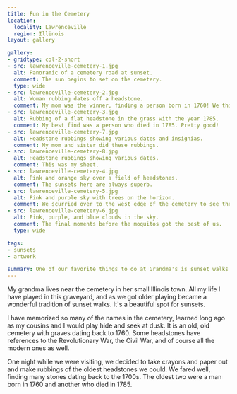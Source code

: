 ```yaml
---
title: Fun in the Cemetery
location:
  locality: Lawrenceville
  region: Illinois
layout: gallery

gallery:
- gridtype: col-2-short
- src: lawrenceville-cemetery-1.jpg
  alt: Panoramic of a cemetery road at sunset.
  comment: The sun begins to set on the cemetery.
  type: wide
- src: lawrenceville-cemetery-2.jpg
  alt: Woman rubbing dates off a headstone.
  comment: My mom was the winner, finding a person born in 1760! We think that maybe the headstone was renovated by descendants because it was in such good condition.
- src: lawrenceville-cemetery-3.jpg
  alt: Rubbing of a flat headstone in the grass with the year 1785.
  comment: My best find was a person who died in 1785. Pretty good!
- src: lawrenceville-cemetery-7.jpg
  alt: Headstone rubbings showing various dates and insignias.
  comment: My mom and sister did these rubbings.
- src: lawrenceville-cemetery-8.jpg
  alt: Headstone rubbings showing various dates.
  comment: This was my sheet.
- src: lawrenceville-cemetery-4.jpg
  alt: Pink and orange sky over a field of headstones.
  comment: The sunsets here are always superb.
- src: lawrenceville-cemetery-5.jpg
  alt: Pink and purple sky with trees on the horizon.
  comment: We scurried over to the west edge of the cemetery to see the unobstructed view. Here we are standing under the treeline of the previous picture.
- src: lawrenceville-cemetery-6.jpg
  alt: Pink, purple, and blue clouds in the sky.
  comment: The final moments before the moquitos got the best of us.
  type: wide

tags:
- sunsets
- artwork

summary: One of our favorite things to do at Grandma's is sunset walks in the nearby cemetery. This time we also made rubbings of the oldest headstones.
---
```


My grandma lives near the cemetery in her small Illinois town. All my life I have played in this graveyard, and as we got older playing became a wonderful tradition of sunset walks. It's a beautiful spot for sunsets.

I have memorized so many of the names in the cemetery, learned long ago as my cousins and I would play hide and seek at dusk. It is an old, old cemetery with graves dating back to 1760. Some headstones have references to the Revolutionary War, the Civil War, and of course all the modern ones as well.

One night while we were visiting, we decided to take crayons and paper out and make rubbings of the oldest headstones we could. We fared well, finding many stones dating back to the 1700s. The oldest two were a man born in 1760 and another who died in 1785. 
